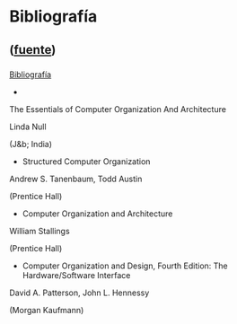 # Bibliografía
([fuente](https://campus.exactas.uba.ar/course/view.php?id=997&section=9))
---
###
[Bibliografía](https://campus.exactas.uba.ar/course/view.php?id=997&section=9)

  -   
The Essentials of Computer Organization And Architecture

Linda Null

(J&b; India)

  - Structured Computer Organization

Andrew S. Tanenbaum, Todd Austin

(Prentice Hall)

  - Computer Organization and Architecture

William Stallings

(Prentice Hall)

  - Computer Organization and Design, Fourth Edition: The Hardware/Software Interface

David A. Patterson, John L. Hennessy

(Morgan Kaufmann)

